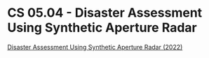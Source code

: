 # CS 05.04 - Disaster Assessment Using Synthetic Aperture Radar

[Disaster Assessment Using Synthetic Aperture Radar (2022)](https://appliedsciences.nasa.gov/join-mission/training/english/arset-disaster-assessment-using-synthetic-aperture-radar)

